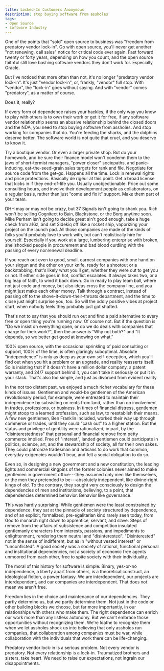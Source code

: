 ```yaml
---
title: Locked-In Customers Anonymous
description: stop buying software from assholes
tags:
- Open Source
- Software Industry
---
```


One of the points that "sold" open source to business was "freedom from predatory vendor lock-in".  Go with open source, you'll never get another "not renewing, call sales" notice for critical code ever again.  Fast forward twenty or forty years, depending on how you count, and the open source faithful still love bashing software vendors they don't work for.  Especially Oracle.

But I've noticed that more often than not, it's no longer "predatory vendor lock-in".  It's just "vendor lock-in", or, frankly, "vendor" full stop.  With "vendor", the "lock-in" goes without saying.  And with "vendor" comes "predatory", as a matter of course.

Does it, really?

If every form of dependence raises your hackles, if the only way you know to play with others is to own their work or get it for free, if any software vendor relationship seems an abusive relationship behind the closed doors and the NDA, you need to stop buying software from assholes.  And stop working for companies that do.  You're feeding the sharks, and the dolphins deserve better.  The software world is not quite that cruel, and you deserve to know it.

Try a boutique vendor.  Or even a larger private shop.  But do your homework, and be sure their finance model won't condemn them to the jaws of short-termist managers, "power closer" sociopaths, and panic-inducing, eat-the-seed-grain sales targets for rank and file.  Negotiate for source code from the get-go.  Happens all the time.  Lock in renewal rights and price protections.  Basically de rigeur at this point.  Get a broad license that kicks in if they end-of-life you.  Usually unobjectionable.  Price out some consulting hours, and involve their development people as collaborators, on a regular basis, rather than just "come and fix it" support.  Make them part of your team.

DHH may or may not be crazy, but 37 Signals isn't going to shank you.  Rich won't be selling Cognitect to Bain, Blackstone, or the Borg anytime soon.  Mike Perham isn't going to decide great ain't good enough, take a huge check from a16z, and set Sidekiq off like a rocket ship, vaporizing your project on the launch pad.  All those companies are made of the kinds of folks you'd probably love to work with, but can't realistically hire for yourself.  Especially if you work at a large, lumbering enterprise with broken, shellshocked people in procurement and bad blood curdling with the passing of every nonrenewal deadline.

If you reach out even to good, small, earnest companies with one hand on your sixgun and the other on your knife, ready for a shootout or a backstabbing, that's likely what you'll get, whether they were out to get you or not.  If either side goes in hot, conflict escalates.  It always takes two, or a big leap of faith, to wind it back down.  Go in ready to play team ball, where not just code and money, but also ideas cross the company line, and you might just make each other money.  Talk through a contract, instead of passing off to the shove-it-down-their-throats department, and the time to close just might surprise you, too.  So will the oddly positive vibes at project start, when nobody feels they probably just got shafted.

That's not to say that you should run out and find a paid alternative to every free or open thing you're running now.  Of course not.  But if the question is "Do we insist on everything open, or do we do deals with companies that charge for their work?", then the answer is "Why not both?" and "It depends, so we better get good at knowing on what."

100% open source, with the occasional sprinkling of paid consulting or support, 100% of the time, is often glaringly suboptimal.  Absolute "independence" is only as deep as your own self-deception, which you'll find out when you hit a problem or an upgrade, and reality reasserts itself.  So is insisting that if it doesn't have a million dollar company, a patent warranty, and 24/7 support behind it, you can't take it seriously or put it in your stack.  That's also too simple, and just as divorced from evident reality.

In the not too distant past, we enjoyed a much richer vocabulary for these kinds of issues.  Gentlemen and would-be gentlemen of the American revolutionary period, for example, were entreated to maintain their independence by subsisting on rents from land, rather than on involvement in trades, professions, or business.  In times of financial distress, gentlemen might stoop to a learned profession, such as law, to reestablish their means.  A few  new gentlemen, Ben Franklin included, worked their way up through commerce or trades, until they could "cash out" to a higher station.  But the status and privilege of gentility were rationalized, in part, by the "disinterestedness" that personal and financial remove from petty commerce implied.  Free of "interest", landed gentlemen could participate in politics, science, art, and the stewardship of society, all for their own sakes.  They could patronize tradesman and artisans to do work that common, everyday exigencies wouldn't bear, and felt a social obligation to do so.

Even so, in designing a new government and a new constitution, the leading lights and commercial kingpins of the former colonies never aimed to make gentlemen in government office---they assumed only men like themselves, or the men they pretended to be---absolutely independent, like divine-right kings of old.  To the contrary, they sought very consciously to design the dependencies of men and institutions, believing, to a point, that dependencies determined behavior.  Behavior like governance.

This was hardly surprising.  While gentlemen were the least constrained by dependence, they sat at the pinnacle of society structured by dependence, and of an explicit, formalized, pre-egalitarian kind rarely seen today, from God to monarch right down to apprentice, servant, and slave.  Steps of remove from the affairs of subsistence and competition insulated gentlemanly characters from interests, passions, and impediments to enlightenment, rendering them neutral and "disinterested".  "Disinterested" not in the sense of indifferent, but as in "without vested interest" or "unconflicted".  A good society was a society of rational, functional personal and institutional dependencies, not a society of economic free agents unmoored from each other, free to spite society with their individuality.

The moral of this history for software is simple:  Binary, yes-or-no independence, a liberty apart from others, is a theoretical construct, an ideological fiction, a power fantasy.  We are interdependent, our projects are interdependent, and our companies are interdependent.  That does not mean we aren't free.

Freedom lies in the choice and maintenance of our dependencies.  They partly determine us, but we partly determine them.  Not just in the code or other building blocks we choose, but far more importantly, in our relationships with others who make them.  The right dependence can enrich our work more than any listless autonomy.  But we can't embrace those opportunities without recognizing them.  We're loathe to recognize them when we let assholes shock us into believing that only assholes run companies, that collaboration among companies must be war, while collaboration with the individuals that work there can be life-changing.

Predatory vendor lock-in is a serious problem.  Not every vendor is predatory.  Not every relationship is a lock-in.  Traumatized brothers and sisters, take heart.  We need to raise our expectations, not ingrain our disappointments.